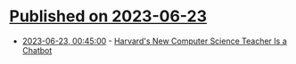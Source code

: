 # [Published on 2023-06-23](index.md)

* [2023-06-23, 00:45:00](https://news.slashdot.org/story/23/06/22/2152200/harvards-new-computer-science-teacher-is-a-chatbot?utm_source=rss1.0mainlinkanon&utm_medium=feed) - [Harvard's New Computer Science Teacher Is a Chatbot](https://news.slashdot.org/story/23/06/22/2152200/harvards-new-computer-science-teacher-is-a-chatbot?utm_source=rss1.0mainlinkanon&utm_medium=feed)
